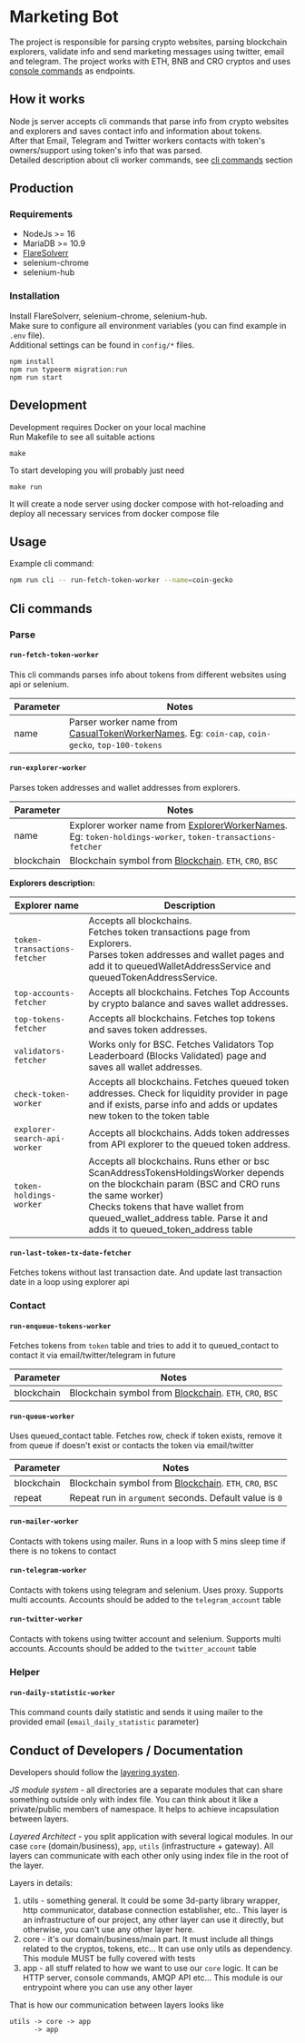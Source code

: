 # Marketing Bot

The project is responsible for parsing crypto websites, parsing blockchain explorers, validate info and send marketing messages using twitter, email and telegram.
The project works with ETH, BNB and CRO cryptos and uses [console commands](#cli-commands) as endpoints.

## How it works
Node js server accepts cli commands that parse info from crypto websites and explorers and saves contact info and information about tokens.   
After that Email, Telegram and Twitter workers contacts with token's owners/support using token's info that was parsed.  
Detailed description about cli worker commands, see [cli commands](#cli-commands) section

## Production

### Requirements

* NodeJs >= 16
* MariaDB >= 10.9
* [FlareSolverr](https://github.com/FlareSolverr/FlareSolverr)
* selenium-chrome
* selenium-hub

### Installation
Install FlareSolverr, selenium-chrome, selenium-hub.  
Make sure to configure all environment variables (you can find example in `.env` file).  
Additional settings
can be found in `config/*` files.

```shell
npm install
npm run typeorm migration:run
npm run start
```

## Development
Development requires Docker on your local machine  
Run Makefile to see all suitable actions

```shell
make
```

To start developing you will probably just need
```shell
make run
```
It will create a node server using docker compose with hot-reloading and deploy all necessary services from docker compose file

## Usage

Example cli command:
```bash
npm run cli -- run-fetch-token-worker --name=coin-gecko
```


## Cli commands
### Parse
#### `run-fetch-token-worker`
This cli commands parses info about tokens from different websites using api or selenium.

| Parameter | Notes                                                                                                                      |
|-----------|----------------------------------------------------------------------------------------------------------------------------|
| name      | Parser worker name from [CasualTokenWorkerNames](src/app/command/types.ts). Eg: `coin-cap`, `coin-gecko`, `top-100-tokens` |

#### `run-explorer-worker`
Parses token addresses and wallet addresses from explorers.

| Parameter  | Notes                                                                                                                                |
|------------|--------------------------------------------------------------------------------------------------------------------------------------|
| name       | Explorer worker name from [ExplorerWorkerNames](src/app/command/types.ts). Eg: `token-holdings-worker`, `token-transactions-fetcher` |
| blockchain | Blockchain symbol from [Blockchain](src/utils/blockchains.ts). `ETH`, `CRO`, `BSC`                                                   |

**Explorers description:**

| Explorer name                 | Description                                                                                                                                                                                                                                                            |
|-------------------------------|------------------------------------------------------------------------------------------------------------------------------------------------------------------------------------------------------------------------------------------------------------------------|
| `token-transactions-fetcher`  | Accepts all blockchains.<br/> Fetches token transactions page from Explorers. <br/> Parses token addresses and wallet pages and add it to queuedWalletAddressService and queuedTokenAddressService.                                                                    |
| `top-accounts-fetcher`        | Accepts all blockchains. Fetches Top Accounts by crypto balance and saves wallet addresses.                                                                                                                                                                            |
| `top-tokens-fetcher`          | Accepts all blockchains. Fetches top tokens and saves token addresses.                                                                                                                                                                                                 |
| `validators-fetcher`          | Works only for BSC. Fetches Validators Top Leaderboard (Blocks Validated) page and saves all wallet addresses.                                                                                                                                                         |
| `check-token-worker`          | Accepts all blockchains. Fetches queued token addresses. Check for liquidity provider in page and if exists, parse info and adds or updates new token to the token table                                                                                               |
| `explorer-search-api-worker`  | Accepts all blockchains. Adds token addresses from API explorer to the queued token address.                                                                                                                                                                           |
| `token-holdings-worker`       | Accepts all blockchains. Runs ether or bsc ScanAddressTokensHoldingsWorker depends on the blockchain param (BSC and CRO runs the same worker)<br/> Checks tokens that have wallet from queued_wallet_address table. Parse it and adds it to queued_token_address table |

#### `run-last-token-tx-date-fetcher`
Fetches tokens without last transaction date. And update last transaction date in a loop using explorer api

### Contact

#### `run-enqueue-tokens-worker`
Fetches tokens from `token` table and tries to add it to queued_contact to contact it via email/twitter/telegram in future

| Parameter  | Notes                                                                              |
|------------|------------------------------------------------------------------------------------|
| blockchain | Blockchain symbol from [Blockchain](src/utils/blockchains.ts). `ETH`, `CRO`, `BSC` |

#### `run-queue-worker`
Uses queued_contact table. Fetches row, check if token exists, remove it from queue if doesn't exist or contacts the token via email/twitter

| Parameter  | Notes                                                                              |
|------------|------------------------------------------------------------------------------------|
| blockchain | Blockchain symbol from [Blockchain](src/utils/blockchains.ts). `ETH`, `CRO`, `BSC` |
| repeat     | Repeat run in `argument` seconds. Default value is `0`                             |

#### `run-mailer-worker`
Contacts with tokens using mailer. Runs in a loop with 5 mins sleep time if there is no tokens to contact

#### `run-telegram-worker`
Contacts with tokens using telegram and selenium. Uses proxy. Supports multi accounts. Accounts should be added to the `telegram_account` table

#### `run-twitter-worker`
Contacts with tokens using twitter account and selenium. Supports multi accounts. Accounts should be added to the `twitter_account` table

### Helper

#### `run-daily-statistic-worker`
This command counts daily statistic and sends it using mailer to the provided email (`email_daily_statistic` parameter)

## Conduct of Developers / Documentation

Developers should follow the [layering systen](https://cs.uwaterloo.ca/~m2nagapp/courses/CS446/1195/Arch_Design_Activity/Layered.pdf).

*JS module system* - all directories are a separate modules that can share something outside only with
index file. You can think about it like a private/public members of namespace. It helps to achieve
incapsulation between layers.

*Layered Architect* - you split application with several logical modules. In our case `core` (domain/business), `app`,
`utils` (infrastructure + gateway). All layers can communicate with each other only using index file in the root of the layer.

Layers in details:

1) utils - something general. It could be some 3d-party library wrapper, http communicator, database
   connection establisher, etc.. This layer is an infrastructure of our project, any other
   layer can use it directly, but otherwise, you can't use any other layer here.
2) core - it's our domain/business/main part. It must include all things related to the cryptos,
   tokens, etc... It can use only utils as dependency. This module
   MUST be fully covered with tests
3) app - all stuff related to how we want to use our `core` logic. It can be HTTP server, console
   commands, AMQP API etc... This module is our entrypoint where you can use any other layer

That is how our communication between layers looks like
```shell
utils -> core -> app
      -> app
```


